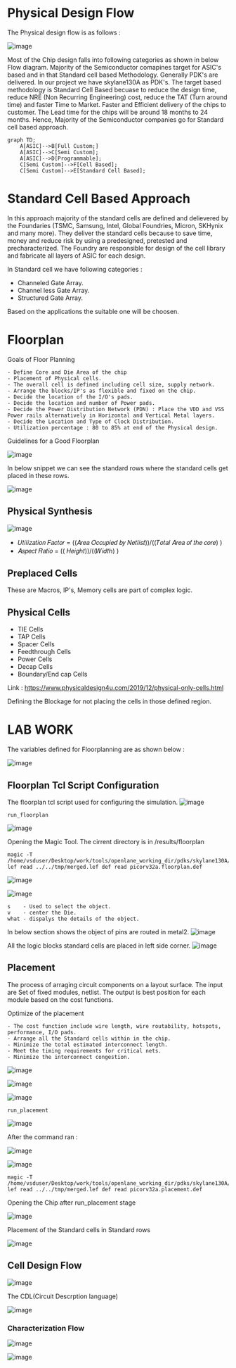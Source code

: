 # Physical Design Flow
The Physical design flow is as follows : 

![image](https://github.com/user-attachments/assets/2b6d4618-7418-4636-8efe-57efefc5c1bb)


Most of the Chip design falls into following categories as shown in below Flow diagram. Majority of the Semiconductor comapines target for ASIC's based and in that Standard cell based Methodology. Generally PDK's are delivered. In our project we have skylane130A as PDK's. The target based methodology is Standard Cell Based becuase to reduce the design time, reduce NRE (Non Recurring Engineering) cost, reduce the TAT (Turn around time) and faster Time to Market. Faster and Efficient delivery of the chips to customer. The Lead time for the chips will be around 18 months to 24 months. Hence, Majority of the Semiconductor companies go for Standard cell based approach. 

```mermaid
graph TD;
    A[ASIC]-->B[Full Custom;]
    A[ASIC]-->C[Semi Custom];
    A[ASIC]-->D[Programmable];
    C[Semi Custom]-->F[Cell Based];
    C[Semi Custom]-->E[Standard Cell Based];
```

# Standard Cell Based Approach
In this approach majority of the standard cells are defined and delievered by the Foundaries (TSMC, Samsung, Intel, Global Foundries, Micron, SKHynix and many more). They deliver the standard cells because to save time, money and reduce risk by using a predesigned, pretested and precharacterized. The Foundry are responsible for design of the cell library and fabricate all layers of ASIC for each design. 

In Standard cell we have following categories : 
- Channeled Gate Array.
- Channel less Gate Array.
- Structured Gate Array.

Based on the applications the suitable one will be choosen. 



# Floorplan

Goals of Floor Planning
```
- Define Core and Die Area of the chip
- Placement of Physical cells.
- The overall cell is defined including cell size, supply network.
- Arrange the blocks/IP's as flexible and fixed on the chip.
- Decide the location of the I/O's pads.
- Decide the location and number of Power pads.
- Decide the Power Distribution Network (PDN) : Place the VDD and VSS Power rails alternatively in Horizontal and Vertical Metal layers.
- Decide the Location and Type of Clock Distribution.
- Utilization percentage : 80 to 85% at end of the Physical design.
```

Guidelines for a Good Floorplan

![image](https://github.com/user-attachments/assets/6ad4dbfc-8907-492e-802f-a802594feac5)


In below snippet we can see the standard rows where the standard cells get placed in these rows. 

![image](https://github.com/user-attachments/assets/d6118e00-e1c0-46fa-b765-b9af0bc770c2)

## Physical Synthesis 
![image](https://github.com/user-attachments/assets/26e75c3c-92ab-4e6e-bee1-6e3830f9d8dd)

- 𝑈𝑡𝑖𝑙𝑖𝑧𝑎𝑡𝑖𝑜𝑛 𝐹𝑎𝑐𝑡𝑜𝑟 =  ((𝐴𝑟𝑒𝑎 𝑂𝑐𝑐𝑢𝑝𝑖𝑒𝑑 𝑏𝑦 𝑁𝑒𝑡𝑙𝑖𝑠𝑡))/((𝑇𝑜𝑡𝑎𝑙 𝐴𝑟𝑒𝑎 𝑜𝑓 𝑡ℎ𝑒 𝑐𝑜𝑟𝑒) )
- 𝐴𝑠𝑝𝑒𝑐𝑡 𝑅𝑎𝑡𝑖𝑜 =  (( 𝐻𝑒𝑖𝑔ℎ𝑡))/((𝑊𝑖𝑑𝑡ℎ) )

## Preplaced Cells
These are Macros, IP's, Memory cells are part of complex logic. 

## Physical Cells
- TIE Cells
- TAP Cells
- Spacer Cells
- Feedthrough Cells
- Power Cells
- Decap Cells
- Boundary/End cap Cells

Link : https://www.physicaldesign4u.com/2019/12/physical-only-cells.html

Defining the Blockage for not placing the cells in those defined region. 

# LAB WORK
The variables defined for Floorplanning are as shown below : 

![image](https://github.com/user-attachments/assets/6bfc66d3-8ca5-4a43-800b-af128258fee0)

## Floorplan Tcl Script Configuration
The floorplan tcl script used for configuring the simulation. 
![image](https://github.com/user-attachments/assets/d1f55857-dbf4-4d3d-b843-fc4357228485)

```
run_floorplan
```

![image](https://github.com/user-attachments/assets/ffa17e98-b11c-496f-ab06-cefd0ebf979b)

Opening the Magic Tool. The cirrent directory is in <TIMESTAMP>/results/floorplan
```
magic -T /home/vsduser/Desktop/work/tools/openlane_working_dir/pdks/skylane130A/libs.tech/magic/sky130A.tech lef read ../../tmp/merged.lef def read picorv32a.floorplan.def
```

![image](https://github.com/user-attachments/assets/4cc7ae3c-7bf3-4355-8891-88df5caecc2e)

![image](https://github.com/user-attachments/assets/3c1a6a6e-7079-4277-a866-04bd582b4dda)


```
s    - Used to select the object.
v    - center the Die.
what - dispalys the details of the object.
```

In below section shows the object of pins are routed in metal2.
![image](https://github.com/user-attachments/assets/c4f2e828-bc39-4f8d-9295-d60f50eb0b38)

All the logic blocks standard cells are placed in left side corner.
![image](https://github.com/user-attachments/assets/04abd242-3c33-4ebe-aa76-e6cf9dd0f827)


## Placement 
The process of arraging circuit components on a layout surface. The input are Set of fixed modules, netlist. The output is best position for each module based on the cost functions.

Optimize of the placement

```
- The cost function include wire length, wire routability, hotspots, performance, I/O pads.
- Arrange all the Standard cells within in the chip.
- Minimize the total estimated interconnect length.
- Meet the timing requirements for critical nets.
- Minimize the interconnect congestion.
```

![image](https://github.com/user-attachments/assets/9f7cf4e3-095a-4268-a8ce-929ff8e31d7a)

![image](https://github.com/user-attachments/assets/c988808f-6cf8-4d1e-bf36-ba2b18f49fb2)

![image](https://github.com/user-attachments/assets/34de1ff2-c0e0-474f-ab99-f91db720f03a)

```
run_placement
```

![image](https://github.com/user-attachments/assets/643f2e98-d358-4551-9752-3f5f7b6c5705)

After the command ran : 

![image](https://github.com/user-attachments/assets/cc1e3e66-34d0-4a41-8769-f0776d55e93e)

![image](https://github.com/user-attachments/assets/67ec6809-6107-4a9b-9474-2299e70c2327)

```
magic -T /home/vsduser/Desktop/work/tools/openlane_working_dir/pdks/skylane130A/libs.tech/magic/sky130A.tech lef read ../../tmp/merged.lef def read picorv32a.placement.def
```

Opening the Chip after run_placement stage

![image](https://github.com/user-attachments/assets/7b08b12b-c925-4c16-9d3a-0c1e3b3b0cd8)

Placement of the Standard cells in Standard rows

![image](https://github.com/user-attachments/assets/899f8bce-75cd-4a48-879b-68402bfbf91b)

## Cell Design Flow

![image](https://github.com/user-attachments/assets/4a64127b-f326-4c8e-8ae2-5beb4832c06b)

The CDL(Circuit Descrption language)  

![image](https://github.com/user-attachments/assets/c42a4efc-ebfe-481e-86ce-62bf16f9bd1a)

### Characterization Flow

![image](https://github.com/user-attachments/assets/7a93b3df-9c62-4761-82ef-52794bcf01bd)

![image](https://github.com/user-attachments/assets/dccb93bd-3a94-41c7-8b3b-6684a3fa68f8)












  


